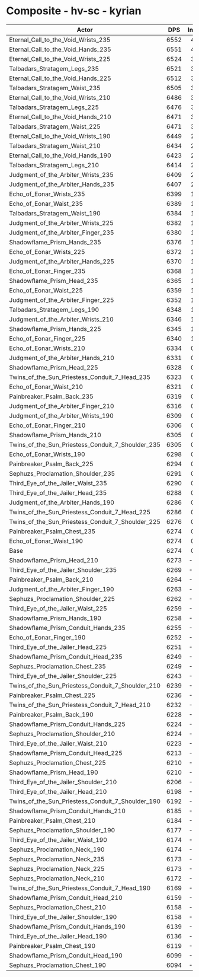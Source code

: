 # Composite - hv-sc - kyrian
| Actor | DPS | Increase |
|---|:---:|:---:|
|Eternal_Call_to_the_Void_Wrists_235|6552|4.42%|
|Eternal_Call_to_the_Void_Hands_235|6551|4.41%|
|Eternal_Call_to_the_Void_Wrists_225|6524|3.98%|
|Talbadars_Stratagem_Legs_235|6521|3.93%|
|Eternal_Call_to_the_Void_Hands_225|6512|3.79%|
|Talbadars_Stratagem_Waist_235|6505|3.68%|
|Eternal_Call_to_the_Void_Wrists_210|6486|3.38%|
|Talbadars_Stratagem_Legs_225|6476|3.21%|
|Eternal_Call_to_the_Void_Hands_210|6471|3.15%|
|Talbadars_Stratagem_Waist_225|6471|3.14%|
|Eternal_Call_to_the_Void_Wrists_190|6449|2.79%|
|Talbadars_Stratagem_Waist_210|6434|2.55%|
|Eternal_Call_to_the_Void_Hands_190|6423|2.37%|
|Talbadars_Stratagem_Legs_210|6414|2.23%|
|Judgment_of_the_Arbiter_Wrists_235|6409|2.15%|
|Judgment_of_the_Arbiter_Hands_235|6407|2.11%|
|Echo_of_Eonar_Wrists_235|6399|1.99%|
|Echo_of_Eonar_Waist_235|6389|1.84%|
|Talbadars_Stratagem_Waist_190|6384|1.75%|
|Judgment_of_the_Arbiter_Wrists_225|6382|1.73%|
|Judgment_of_the_Arbiter_Finger_235|6380|1.68%|
|Shadowflame_Prism_Hands_235|6376|1.62%|
|Echo_of_Eonar_Wrists_225|6372|1.55%|
|Judgment_of_the_Arbiter_Hands_225|6370|1.52%|
|Echo_of_Eonar_Finger_235|6368|1.50%|
|Shadowflame_Prism_Head_235|6365|1.45%|
|Echo_of_Eonar_Waist_225|6359|1.35%|
|Judgment_of_the_Arbiter_Finger_225|6352|1.25%|
|Talbadars_Stratagem_Legs_190|6348|1.19%|
|Judgment_of_the_Arbiter_Wrists_210|6346|1.14%|
|Shadowflame_Prism_Hands_225|6345|1.13%|
|Echo_of_Eonar_Finger_225|6340|1.05%|
|Echo_of_Eonar_Wrists_210|6334|0.96%|
|Judgment_of_the_Arbiter_Hands_210|6331|0.91%|
|Shadowflame_Prism_Head_225|6328|0.85%|
|Twins_of_the_Sun_Priestess_Conduit_7_Head_235|6323|0.77%|
|Echo_of_Eonar_Waist_210|6321|0.75%|
|Painbreaker_Psalm_Back_235|6319|0.72%|
|Judgment_of_the_Arbiter_Finger_210|6316|0.67%|
|Judgment_of_the_Arbiter_Wrists_190|6309|0.56%|
|Echo_of_Eonar_Finger_210|6306|0.51%|
|Shadowflame_Prism_Hands_210|6305|0.50%|
|Twins_of_the_Sun_Priestess_Conduit_7_Shoulder_235|6305|0.49%|
|Echo_of_Eonar_Wrists_190|6298|0.37%|
|Painbreaker_Psalm_Back_225|6294|0.33%|
|Sephuzs_Proclamation_Shoulder_235|6291|0.27%|
|Third_Eye_of_the_Jailer_Waist_235|6290|0.25%|
|Third_Eye_of_the_Jailer_Head_235|6288|0.22%|
|Judgment_of_the_Arbiter_Hands_190|6286|0.20%|
|Twins_of_the_Sun_Priestess_Conduit_7_Head_225|6286|0.19%|
|Twins_of_the_Sun_Priestess_Conduit_7_Shoulder_225|6276|0.03%|
|Painbreaker_Psalm_Chest_235|6274|0.00%|
|Echo_of_Eonar_Waist_190|6274|0.00%|
|Base|6274|0.00%|
|Shadowflame_Prism_Head_210|6273|-0.02%|
|Third_Eye_of_the_Jailer_Shoulder_235|6269|-0.07%|
|Painbreaker_Psalm_Back_210|6264|-0.17%|
|Judgment_of_the_Arbiter_Finger_190|6263|-0.17%|
|Sephuzs_Proclamation_Shoulder_225|6262|-0.20%|
|Third_Eye_of_the_Jailer_Waist_225|6259|-0.24%|
|Shadowflame_Prism_Hands_190|6258|-0.25%|
|Shadowflame_Prism_Conduit_Hands_235|6255|-0.30%|
|Echo_of_Eonar_Finger_190|6252|-0.35%|
|Third_Eye_of_the_Jailer_Head_225|6251|-0.37%|
|Shadowflame_Prism_Conduit_Head_235|6249|-0.40%|
|Sephuzs_Proclamation_Chest_235|6249|-0.41%|
|Third_Eye_of_the_Jailer_Shoulder_225|6243|-0.49%|
|Twins_of_the_Sun_Priestess_Conduit_7_Shoulder_210|6239|-0.56%|
|Painbreaker_Psalm_Chest_225|6236|-0.60%|
|Twins_of_the_Sun_Priestess_Conduit_7_Head_210|6232|-0.67%|
|Painbreaker_Psalm_Back_190|6228|-0.74%|
|Shadowflame_Prism_Conduit_Hands_225|6224|-0.79%|
|Sephuzs_Proclamation_Shoulder_210|6224|-0.79%|
|Third_Eye_of_the_Jailer_Waist_210|6223|-0.82%|
|Shadowflame_Prism_Conduit_Head_225|6213|-0.97%|
|Sephuzs_Proclamation_Chest_225|6210|-1.02%|
|Shadowflame_Prism_Head_190|6210|-1.02%|
|Third_Eye_of_the_Jailer_Shoulder_210|6206|-1.08%|
|Third_Eye_of_the_Jailer_Head_210|6198|-1.22%|
|Twins_of_the_Sun_Priestess_Conduit_7_Shoulder_190|6192|-1.31%|
|Shadowflame_Prism_Conduit_Hands_210|6185|-1.42%|
|Painbreaker_Psalm_Chest_210|6184|-1.44%|
|Sephuzs_Proclamation_Shoulder_190|6177|-1.54%|
|Third_Eye_of_the_Jailer_Waist_190|6174|-1.59%|
|Sephuzs_Proclamation_Neck_190|6174|-1.60%|
|Sephuzs_Proclamation_Neck_235|6173|-1.61%|
|Sephuzs_Proclamation_Neck_225|6173|-1.61%|
|Sephuzs_Proclamation_Neck_210|6172|-1.62%|
|Twins_of_the_Sun_Priestess_Conduit_7_Head_190|6169|-1.67%|
|Shadowflame_Prism_Conduit_Head_210|6159|-1.83%|
|Sephuzs_Proclamation_Chest_210|6158|-1.85%|
|Third_Eye_of_the_Jailer_Shoulder_190|6158|-1.86%|
|Shadowflame_Prism_Conduit_Hands_190|6139|-2.16%|
|Third_Eye_of_the_Jailer_Head_190|6136|-2.19%|
|Painbreaker_Psalm_Chest_190|6119|-2.48%|
|Shadowflame_Prism_Conduit_Head_190|6099|-2.79%|
|Sephuzs_Proclamation_Chest_190|6094|-2.87%|
